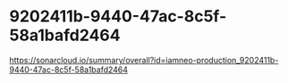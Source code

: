 # 9202411b-9440-47ac-8c5f-58a1bafd2464
https://sonarcloud.io/summary/overall?id=iamneo-production_9202411b-9440-47ac-8c5f-58a1bafd2464
